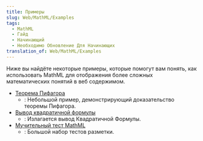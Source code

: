 ```yaml
---
title: Примеры
slug: Web/MathML/Examples
tags:
  - MathML
  - Гайд
  - Начинающий
  - Необходимо Обновление Для Начинающих
translation_of: Web/MathML/Examples
---
```


Ниже вы найдёте некоторые примеры, которые помогут вам понять, как использовать MathML для отображения более сложных математических понятий в веб содержимом.

- [Теорема Пифагора](/ru/docs/Web/MathML/Examples/MathML_Pythagorean_Theorem)
  - : Небольшой пример, демонстрирующий доказательство теоремы Пифагора.
- [Вывод квадратичной формулы](/ru/docs/Web/MathML/Examples/Deriving_the_Quadratic_Formula)
  - : Излагается вывод Квадратичной Формулы.
- [Мучительный тест MathML](/ru/docs/Mozilla/MathML_Project/MathML_Torture_Test)
  - : Большой набор тестов разметки.
